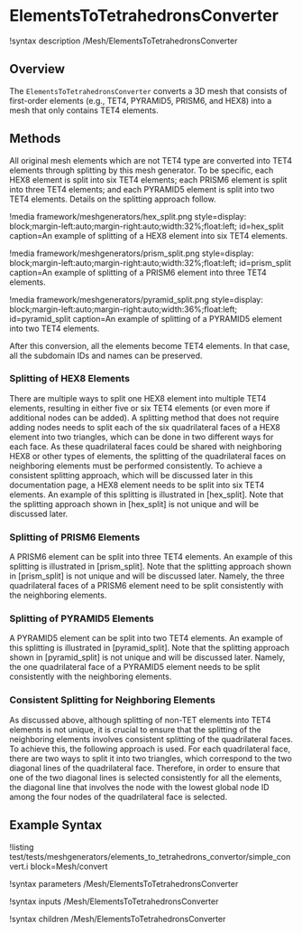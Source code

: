 # ElementsToTetrahedronsConverter

!syntax description /Mesh/ElementsToTetrahedronsConverter

## Overview

The `ElementsToTetrahedronsConverter` converts a 3D mesh that consists of first-order elements (e.g., TET4, PYRAMID5, PRISM6, and HEX8) into a mesh that only contains TET4 elements.

## Methods

All original mesh elements which are not TET4 type are converted into TET4 elements through splitting by this mesh generator. To be specific, each HEX8 element is split into six TET4 elements; each PRISM6 element is split into three TET4 elements; and each PYRAMID5 element is split into two TET4 elements. Details on the splitting approach follow.

!media framework/meshgenerators/hex_split.png
      style=display: block;margin-left:auto;margin-right:auto;width:32%;float:left;
      id=hex_split
      caption=An example of splitting of a HEX8 element into six TET4 elements.

!media framework/meshgenerators/prism_split.png
      style=display: block;margin-left:auto;margin-right:auto;width:32%;float:left;
      id=prism_split
      caption=An example of splitting of a PRISM6 element into three TET4 elements.

!media framework/meshgenerators/pyramid_split.png
      style=display: block;margin-left:auto;margin-right:auto;width:36%;float:left;
      id=pyramid_split
      caption=An example of splitting of a PYRAMID5 element into two TET4 elements.

After this conversion, all the elements become TET4 elements. In that case, all the subdomain IDs and names can be preserved.

### Splitting of HEX8 Elements

There are multiple ways to split one HEX8 element into multiple TET4 elements, resulting in either five or six TET4 elements (or even more if additional nodes can be added). A splitting method that does not require adding nodes needs to split each of the six quadrilateral faces of a HEX8 element into two triangles, which can be done in two different ways for each face. As these quadrilateral faces could be shared with neighboring HEX8 or other types of elements, the splitting of the quadrilateral faces on neighboring elements must be performed consistently. To achieve a consistent splitting approach, which will be discussed later in this documentation page, a HEX8 element needs to be split into six TET4 elements. An example of this splitting is illustrated in [hex_split]. Note that the splitting approach shown in [hex_split] is not unique and will be discussed later.

### Splitting of PRISM6 Elements

A PRISM6 element can be split into three TET4 elements. An example of this splitting is illustrated in [prism_split]. Note that the splitting approach shown in [prism_split] is not unique and will be discussed later. Namely, the three quadrilateral faces of a PRISM6 element need to be split consistently with the neighboring elements.

### Splitting of PYRAMID5 Elements

A PYRAMID5 element can be split into two TET4 elements. An example of this splitting is illustrated in [pyramid_split]. Note that the splitting approach shown in [pyramid_split] is not unique and will be discussed later. Namely, the one quadrilateral face of a PYRAMID5 element needs to be split consistently with the neighboring elements.

### Consistent Splitting for Neighboring Elements

As discussed above, although splitting of non-TET elements into TET4 elements is not unique, it is crucial to ensure that the splitting of the neighboring elements involves consistent splitting of the quadrilateral faces. To achieve this, the following approach is used. For each quadrilateral face, there are two ways to split it into two triangles, which correspond to the two diagonal lines of the quadrilateral face. Therefore, in order to ensure that one of the two diagonal lines is selected consistently for all the elements, the diagonal line that involves the node with the lowest global node ID among the four nodes of the quadrilateral face is selected.

## Example Syntax

!listing test/tests/meshgenerators/elements_to_tetrahedrons_convertor/simple_convert.i block=Mesh/convert

!syntax parameters /Mesh/ElementsToTetrahedronsConverter

!syntax inputs /Mesh/ElementsToTetrahedronsConverter

!syntax children /Mesh/ElementsToTetrahedronsConverter

